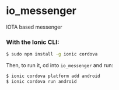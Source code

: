 # io_messenger

IOTA based messenger

### With the Ionic CLI:

```bash
$ sudo npm install -g ionic cordova
```

Then, to run it, cd into `io_messenger` and run:

```bash
$ ionic cordova platform add android
$ ionic cordova run android
```